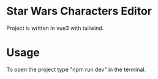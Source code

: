 # Star Wars Characters Editor

Project is written in vue3 with tailwind.

# Usage

To open the project type "npm run dev" in the terminal.

